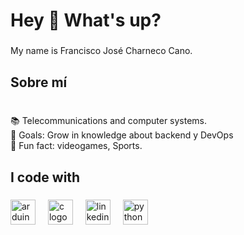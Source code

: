 <h1 align="left">Hey 👋 What's up?</h1>

###

<p align="left">My name is Francisco José Charneco Cano.</p>

###

<h2 align="left">Sobre mí</h2>

###

<p align="left"><br>📚 Telecommunications and computer systems.<br>🎯 Goals: Grow in knowledge about backend y DevOps<br>🎲 Fun fact: videogames, Sports.</p>

###

<h2 align="left">I code with</h2>

###

<div align="left">
  <img src="https://cdn.jsdelivr.net/gh/devicons/devicon/icons/arduino/arduino-original.svg" height="40" alt="arduino logo"  />
  <img width="12" />
  <img src="https://cdn.jsdelivr.net/gh/devicons/devicon/icons/c/c-original.svg" height="40" alt="c logo"  />
  <img width="12" />
  <img src="https://cdn.jsdelivr.net/gh/devicons/devicon/icons/linkedin/linkedin-original.svg" height="40" alt="linkedin logo"  />
  <img width="12" />
  <img src="https://cdn.jsdelivr.net/gh/devicons/devicon/icons/python/python-original.svg" height="40" alt="python logo"  />
</div>

###

